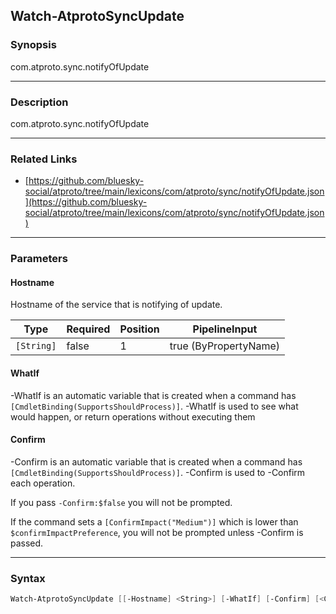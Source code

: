 Watch-AtprotoSyncUpdate
-----------------------




### Synopsis
com.atproto.sync.notifyOfUpdate



---


### Description

com.atproto.sync.notifyOfUpdate



---


### Related Links
* [https://github.com/bluesky-social/atproto/tree/main/lexicons/com/atproto/sync/notifyOfUpdate.json](https://github.com/bluesky-social/atproto/tree/main/lexicons/com/atproto/sync/notifyOfUpdate.json)





---


### Parameters
#### **Hostname**

Hostname of the service that is notifying of update.






|Type      |Required|Position|PipelineInput        |
|----------|--------|--------|---------------------|
|`[String]`|false   |1       |true (ByPropertyName)|



#### **WhatIf**
-WhatIf is an automatic variable that is created when a command has ```[CmdletBinding(SupportsShouldProcess)]```.
-WhatIf is used to see what would happen, or return operations without executing them
#### **Confirm**
-Confirm is an automatic variable that is created when a command has ```[CmdletBinding(SupportsShouldProcess)]```.
-Confirm is used to -Confirm each operation.

If you pass ```-Confirm:$false``` you will not be prompted.


If the command sets a ```[ConfirmImpact("Medium")]``` which is lower than ```$confirmImpactPreference```, you will not be prompted unless -Confirm is passed.



---


### Syntax
```PowerShell
Watch-AtprotoSyncUpdate [[-Hostname] <String>] [-WhatIf] [-Confirm] [<CommonParameters>]
```
